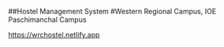 ##Hostel Management System
#Western Regional Campus, IOE Paschimanchal Campus 


https://wrchostel.netlify.app
